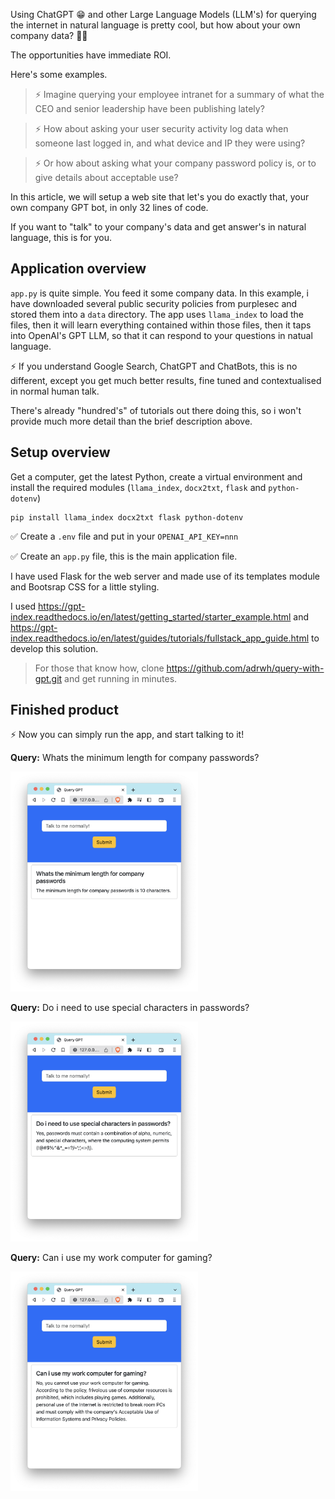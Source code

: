 Using ChatGPT 😁 and other Large Language Models (LLM's) for querying the internet in natural language is pretty cool, but how about your own company data? 👊🏼

The opportunities have immediate ROI.

Here's some examples.

>⚡️ Imagine querying your employee intranet for a summary of what the CEO and senior leadership have been publishing lately?

>⚡️ How about asking your user security activity log data when someone last logged in, and what device and IP they were using?

>⚡️ Or how about asking what your company password policy is, or to give details about acceptable use?

In this article, we will setup a web site that let's you do exactly that, your own company GPT bot, in only 32 lines of code.

If you want to "talk" to your company's data and get answer's in natural language, this is for you.

## Application overview

`app.py` is quite simple.  You feed it some company data.  In this example, i have downloaded several public security policies from purplesec and stored them into a `data` directory.  The app uses `llama_index` to load the files, then it will learn everything contained within those files, then it taps into OpenAI's GPT LLM, so that it can respond to your questions in natual language.

⚡️ If you understand Google Search, ChatGPT and ChatBots, this is no different, except you get much better results, fine tuned and contextualised in normal human talk.

There's already "hundred's" of tutorials out there doing this, so i won't provide much more detail than the brief description above.

## Setup overview

Get a computer, get the latest Python, create a virtual environment and install the required modules (`llama_index`, `docx2txt`, `flask` and `python-dotenv`)

```
pip install llama_index docx2txt flask python-dotenv
```

✅ Create a `.env` file and put in your `OPENAI_API_KEY=nnn`

✅ Create an `app.py` file, this is the main application file.

I have used Flask for the web server and made use of its templates module and Bootsrap CSS for a little styling.

I used https://gpt-index.readthedocs.io/en/latest/getting_started/starter_example.html and https://gpt-index.readthedocs.io/en/latest/guides/tutorials/fullstack_app_guide.html to develop this solution.

>For those that know how, clone https://github.com/adrwh/query-with-gpt.git and get running in minutes.

## Finished product

⚡️ Now you can simply run the app, and start talking to it!

**Query:** Whats the minimum length for company passwords?

<img src="images/Whats-the-minimum-length-for-company-passwords.png" width="300" />

**Query:** Do i need to use special characters in passwords?

<img src="images/Do-i-need-to-use-special-characters-in-passwords.png" width="300" />

**Query:** Can i use my work computer for gaming?

<img src="images/Can-i-use-my-work-computer-for-gaming.png" width="300" />

